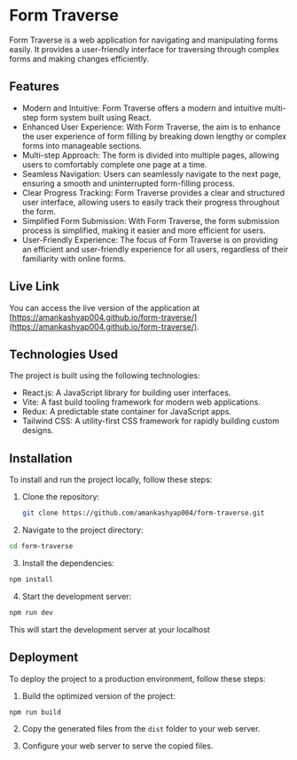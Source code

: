 # Form Traverse

Form Traverse is a web application for navigating and manipulating forms easily. It provides a user-friendly interface for traversing through complex forms and making changes efficiently.

## Features

-  Modern and Intuitive: Form Traverse offers a modern and intuitive multi-step form system built using React.
-  Enhanced User Experience: With Form Traverse, the aim is to enhance the user experience of form filling by breaking down lengthy or complex forms into manageable sections.
-  Multi-step Approach: The form is divided into multiple pages, allowing users to comfortably complete one page at a time.
-  Seamless Navigation: Users can seamlessly navigate to the next page, ensuring a smooth and uninterrupted form-filling process.
-  Clear Progress Tracking: Form Traverse provides a clear and structured user interface, allowing users to easily track their progress throughout the form.
-  Simplified Form Submission: With Form Traverse, the form submission process is simplified, making it easier and more efficient for users.
-  User-Friendly Experience: The focus of Form Traverse is on providing an efficient and user-friendly experience for all users, regardless of their familiarity with online forms.

## Live Link

You can access the live version of the application at [https://amankashyap004.github.io/form-traverse/](https://amankashyap004.github.io/form-traverse/).

## Technologies Used

The project is built using the following technologies:

-  React.js: A JavaScript library for building user interfaces.
-  Vite: A fast build tooling framework for modern web applications.
-  Redux: A predictable state container for JavaScript apps.
-  Tailwind CSS: A utility-first CSS framework for rapidly building custom designs.

## Installation

To install and run the project locally, follow these steps:

1. Clone the repository:

   ```bash
   git clone https://github.com/amankashyap004/form-traverse.git
   ```

2. Navigate to the project directory:

```bash
cd form-traverse
```

3. Install the dependencies:

```bash
npm install
```

4. Start the development server:

```bash
npm run dev
```

This will start the development server at your localhost

## Deployment

To deploy the project to a production environment, follow these steps:

1. Build the optimized version of the project:

```bash
npm run build
```

2. Copy the generated files from the `dist` folder to your web server.

3. Configure your web server to serve the copied files.
